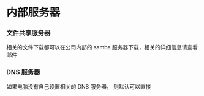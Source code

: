 # 内部服务器

### 文件共享服务器

相关的文件下载都可以在公司内部的 samba 服务器下载，相关的详细信息请查看邮件



### DNS 服务器

如果电脑没有自己设置相关的 DNS 服务器， 则默认可以直接



